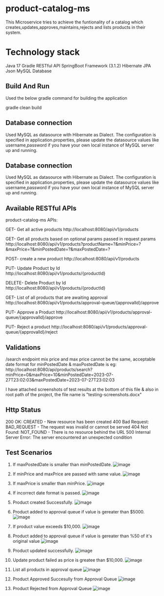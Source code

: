 # product-catalog-ms
This Microservice tries to achieve the funtionality of a catalog which creates,updates,approves,maintains,rejects and lists products in their system. 

# Technology stack

Java 17
Gradle 
RESTful API
SpringBoot Framework (3.1.2)
Hibernate
JPA
Json
MySQL Database
 
## Build And Run

Used the below gradle command for building the application

gradle clean build


## Database connection

Used MySQL as datasource with Hibernate as Dialect.
The configuration is specified in application.properties,
please update the datasource values like username,password
if you have your own local instance of MySQL server up and running.
 
## Database connection

Used MySQL as datasource with Hibernate as Dialect.
The configuration is specified in application.properties,
please update the datasource values like username,password
if you have your own local instance of MySQL server up and running.

## Available RESTful APIs


product-catalog-ms APIs:

GET- Get all active products
http://localhost:8080/api/v1/products

GET- Get all products based on optional params passed in request params
http://localhost:8080/api/v1/products?productName=?&minPrice=?&maxPrice=?&minPostedDate=?&maxPostedDate=?

POST- create a new product
http://localhost:8080/api/v1/products

PUT- Update Product by Id
http://localhost:8080/api/v1/products/{productId}

DELETE- Delete Product by Id
http://localhost:8080/api/v1/products/{productId}

GET- List of all products that are awaiting approval
http://localhost:8080/api/v1/products/approval-queue/{approvalId}/approve

PUT- Approve a Product
http://localhost:8080/api/v1/products/approval-queue/{approvalId}/approve

PUT- Reject a product
http://localhost:8080/api/v1/products/approval-queue/{approvalId}/reject


## Validations
/search endpoint
  mix price and max price cannot be the same,
  acceptable date format for minPostedDate & maxPostedDate is
  eg: http://localhost:8080/api/products/search?minPrice=0&maxPrice=10&minPostedDate=2023-07-27T23:02:03&maxPostedDate=2023-07-27T23:02:03

I have attached screenshots of test results at the bottom of this file & also in root path of the project, the file name is 
"testing-screenshots.docx"



## Http Status


200 OK: CREATED - New resource has been created
400 Bad Request: BAD_REQUEST - The request was invalid or cannot be served
404 Not Found: NOT_FOUND - There is no resource behind the URL
500 Internal Server Error: The server encountered an unexpected condition


## Test Scenarios

1. If maxPostedDate is smaller than minPostedDate.
![image](https://github.com/mohilm/product-catalog-ms/assets/13063336/11ed7232-dcb7-4d88-837a-2cefdc807f7b)

2. If minPrice and maxPrice are passed with same value.
![image](https://github.com/mohilm/product-catalog-ms/assets/13063336/4be0276e-c33a-479a-837c-abb0f663efa1)


3. If maxPrice is smaller than minPrice.
![image](https://github.com/mohilm/product-catalog-ms/assets/13063336/9d5d9698-d482-495c-9b7f-9bf1e1086475)


4. If incorrect date format is passed.
   ![image](https://github.com/mohilm/product-catalog-ms/assets/13063336/7d6e77dc-bbab-4833-b565-7660fd3ceb7d)


5. Product created Successfully.
![image](https://github.com/mohilm/product-catalog-ms/assets/13063336/42b28e34-385c-4efe-8177-ddf71274c790)


6. Product added to approval queue if value is gereater than $5000.
   ![image](https://github.com/mohilm/product-catalog-ms/assets/13063336/5ddc35d8-a3aa-4aab-b355-24b852d4cf53)

7. If product value exceeds $10,000.
 ![image](https://github.com/mohilm/product-catalog-ms/assets/13063336/7c0c43d9-5432-4faa-ab6c-aeddf08f9cda)


8. Product added to approval queue if value is gereater than %50 of it's original value
  ![image](https://github.com/mohilm/product-catalog-ms/assets/13063336/176ac2e4-9edf-4bf3-ab50-d30e3c24bba9)

9. Product updated successfully.
    ![image](https://github.com/mohilm/product-catalog-ms/assets/13063336/f2ae5d1f-e0ae-4a6f-baab-f684930e8bdc)

10. Update product failed as price is greatee than $10,000.
    ![image](https://github.com/mohilm/product-catalog-ms/assets/13063336/7d84312d-e180-4a1b-8505-5d92f7851346)

11. List all products in approval queue
     ![image](https://github.com/mohilm/product-catalog-ms/assets/13063336/5e996fdb-ccab-4177-8d0f-4089486cf511)

12. Product Approved Succesully from Approval Queue
    ![image](https://github.com/mohilm/product-catalog-ms/assets/13063336/4c12b6ef-c5a0-4edc-89c3-10303613b9a3)

 13. Product Rejected from Approval Queue
     ![image](https://github.com/mohilm/product-catalog-ms/assets/13063336/7b2365c2-72ce-4260-ae45-47aaeb25ef2d)










 

